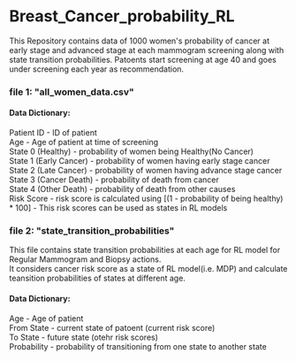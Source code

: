 # Breast_Cancer_probability_RL

This Repository contains data of 1000 women's probability of cancer at early stage and advanced stage at each mammogram screening along with state transition probabilities.
Patoents start screening at age 40 and goes under screening each year as recommendation.

### file 1: "all_women_data.csv"

#### Data Dictionary:
Patient ID	- ID of patient  
Age	- Age of patient at time of screening  
State 0 (Healthy)	- probability of women being Healthy(No Cancer)  
State 1 (Early Cancer)	- probability of women having early stage cancer  
State 2 (Late Cancer)	 - probability of women having advance stage cancer  
State 3 (Cancer Death)	- probability of death from cancer  
State 4 (Other Death)	- probability of death from other causes  
Risk Score - risk score is calculated using [(1 - probability of being healthy) * 100] - This risk scores can be used as states in RL models

### file 2: "state_transition_probabilities"

This file contains state transition probabilities at each age for RL model for Regular Mammogram and Biopsy actions.   
It considers cancer risk score as a state of RL model(i.e. MDP) and calculate teansition probabilities of states at different age.

#### Data Dictionary:

Age - Age of patient  
From State - current state of patoent (current risk score)  
To State - future state (otehr risk scores)  
Probability - probability of transitioning from one state to another state  
